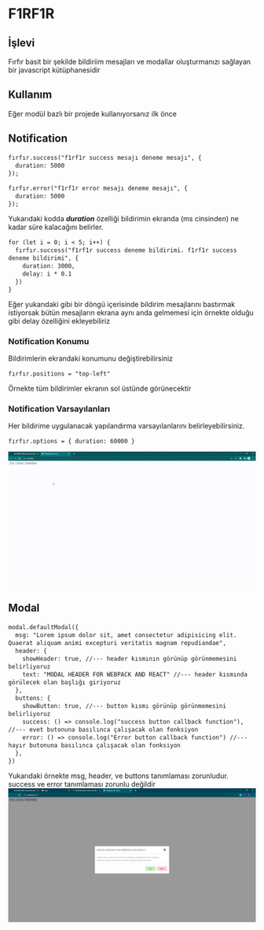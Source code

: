 # F1RF1R

## İşlevi
Fırfır basit bir şekilde bildiriim mesajları ve modallar oluşturmanızı sağlayan bir javascript kütüphanesidir


## Kullanım
Eğer modül bazlı bir projede kullanıyorsanız ilk önce 


## Notification
``` 
fırfır.success("f1rf1r success mesajı deneme mesajı", {
  duration: 5000
});
```
``` 
fırfır.error("f1rf1r error mesajı deneme mesajı", {
  duration: 5000
});
```
Yukarıdaki kodda ***duration*** özelliği bildirimin ekranda (ms cinsinden) ne kadar süre kalacağını belirler.

```
for (let i = 0; i < 5; i++) {
  fırfır.success("f1rf1r success deneme bildirimi. f1rf1r success deneme bildirimi", {
    duration: 3000,
    delay: i * 0.1
  })
}
```
Eğer yukarıdaki gibi bir döngü içerisinde bildirim mesajlarını bastırmak istiyorsak bütün mesajların ekrana aynı anda gelmemesi için örnekte olduğu gibi delay özelliğini ekleyebiliriz

### Notification Konumu
Bildirimlerin ekrandaki konumunu değiştirebilirsiniz
```
fırfır.positions = "top-left"
```
Örnekte tüm bildirimler ekranın sol üstünde görünecektir

### Notification Varsayılanları
Her bildirime uygulanacak yapılandırma varsayılanlarını belirleyebilirsiniz.
```
fırfır.options = { duration: 60000 }
```

![Resim Yüklenemedi](https://github.com/ahmet687u/f1rf1r/blob/main/git-images/notification.gif)

## Modal
``` 
modal.defaultModal({
  msg: "Lorem ipsum dolor sit, amet consectetur adipisicing elit. Quaerat aliquam animi excepturi veritatis magnam repudiandae",
  header: {
    showHeader: true, //--- header kısmının görünüp görünmemesini belirliyoruz
    text: "MODAL HEADER FOR WEBPACK AND REACT" //--- header kısmında görülecek olan başlığı giriyoruz
  },
  buttons: {
    showButton: true, //--- button kısmı görünüp görünmemesini belirliyoruz
    success: () => console.log("success button callback function"), //--- evet butonuna basılınca çalışacak olan fonksiyon
    error: () => console.log("Error button callback function") //--- hayır butonuna basılınca çalışacak olan fonksiyon
  },
})
```
Yukarıdaki örnekte msg, header, ve buttons tanımlaması zorunludur. success ve error tanımlaması zorunlu değildir
![Resim Yüklenemedi](https://github.com/ahmet687u/f1rf1r/blob/main/git-images/modal.png)
